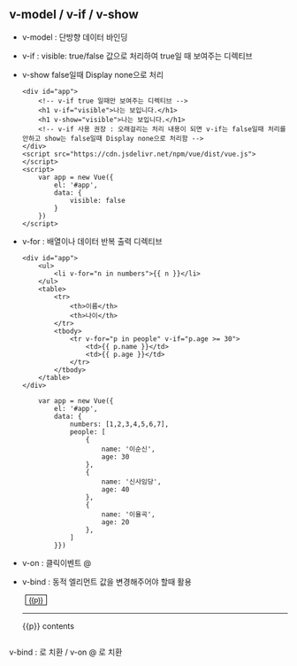 ## v-model / v-if / v-show

- v-model : 단방향 데이터 바인딩
  
- v-if : visible: true/false 값으로 처리하여 true일 때 보여주는 디렉티브
  
- v-show false일때 Display none으로 처리
  
      <div id="app">
          <!-- v-if true 일때만 보여주는 디렉티브 -->
          <h1 v-if="visible">나는 보입니다.</h1>
          <h1 v-show="visible">나는 보입니다.</h1>
          <!-- v-if 사용 권장 : 오래걸리는 처리 내용이 되면 v-if는 false일때 처리를 안하고 show는 false일때 Display none으로 처리함 -->
      </div>
      <script src="https://cdn.jsdelivr.net/npm/vue/dist/vue.js"></script>
      <script>
          var app = new Vue({
              el: '#app',
              data: {
                  visible: false
              }
          })
      </script>

- v-for : 배열이나 데이터 반복 출력 디렉티브

      <div id="app">
          <ul>
              <li v-for="n in numbers">{{ n }}</li>
          </ul>
          <table>
              <tr>
                  <th>이름</th>
                  <th>나이</th>
              </tr>
              <tbody>
                  <tr v-for="p in people" v-if="p.age >= 30">
                      <td>{{ p.name }}</td>
                      <td>{{ p.age }}</td>
                  </tr>
              </tbody>
          </table>
      </div>
  
          var app = new Vue({
              el: '#app',
              data: {
                  numbers: [1,2,3,4,5,6,7],
                  people: [
                      {
                          name: '이순신',
                          age: 30
                      },
                      {
                          name: '신사임당',
                          age: 40
                      },
                      {
                          name: '이율곡',
                          age: 20
                      },
                  ]
              }})

- v-on : 클릭이벤트 @

- v-bind : 동적 엘리먼트 값을 변경해주어야 할때 활용

    <style>
      button{
          background: white;
          border: 1px solid;
          margin:  0 5px;
          cursor: pointer;
      }
      
      button.active{
          background: blue;
          color: white;
          border: blue;
      }
      
      img{
          width: 100px;
      }
    </style>

    <div id="app">
        <button v-for="p in pages" :class="{'active' : page === p }" @click="page = p">{{p}}</button>
        <hr/>
        <div v-for="p in pages" v-if="page === p">
            <p>{{p}} contents</p>
            <img :src=" 'img/' + p + '.png' " />
        </div>
    </div>

    <script>
        var app = new Vue({
            el: '#app',
            data: {
                page: 'page1',
                pages: ['page1', 'page2', 'page3', 'page4']
            }
        });
    </script>


v-bind : 로 치환 / v-on @ 로 치환
